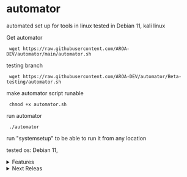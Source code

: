 # automator
automated set up for tools in linux tested in Debian 11, kali linux

Get automator
````
 wget https://raw.githubusercontent.com/AROA-DEV/automator/main/automator.sh
````
testing branch
````
 wget https://raw.githubusercontent.com/AROA-DEV/automator/Beta-testing/automator.sh
````
make automator script runable
````
 chmod +x automator.sh
````
run automator
````
 ./automator
````

run "systemsetup" to be able to run it from any location

tested os: Debian 11,
<details><summary>Features</summary>
<p>

and automated install for tools:

- Osint tools:
  - Osintgram
  - Recon-ng
  - phoneinfoga
  - nmap

- Exploit tools:
  - metasploit
  - setoolkit
  - metasploit install type 2

- Wireles tools:
  - wifite2

- vulnerability detection tools:
   - lynis

</p>
</details>

<details><summary>Next Releas</summary>
<p>

Upcoming features:
( the check features checked are avaleable in the beta branch but havent made it to the release version )

- [x] Docker install
- [ ] Wifite


</p>
</details>

